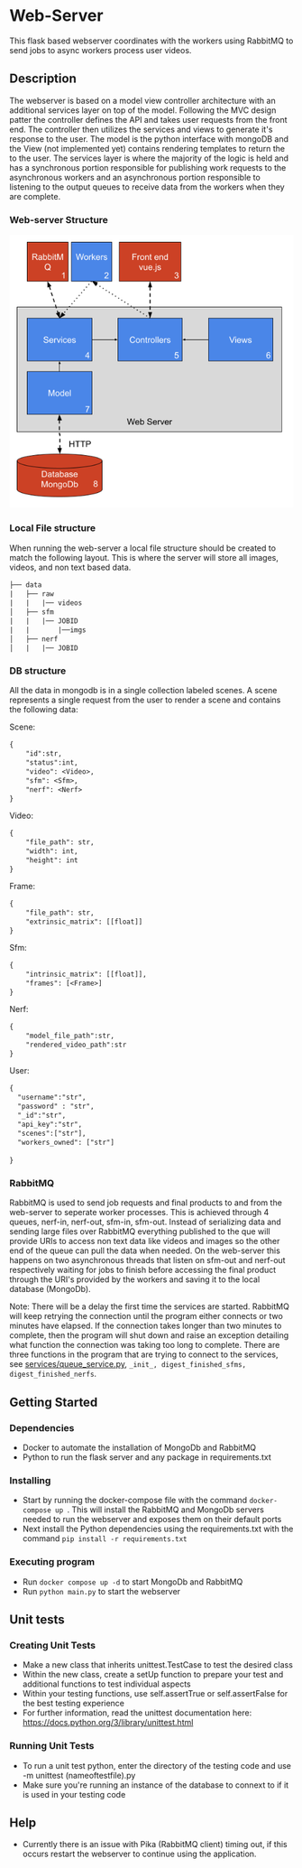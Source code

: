 # Web-Server

This flask based webserver coordinates with the workers using RabbitMQ to send jobs to async workers process user videos.

## Description
The webserver is based on a model view controller architecture with an additional services layer on top of the model. Following the MVC design patter the controller defines the API and takes user requests from the front end. The controller then utilizes the services and views to generate it's response to the user. The model is the python interface with mongoDB and the View (not implemented yet) contains rendering templates to return the to the user. The services layer is where the majority of the logic is held and has a synchronous portion responsible for publishing  work requests to the asynchronous workers and an asynchronous portion responsible to listening to the output queues to receive data from the workers when they are complete.
### Web-server Structure

![](../pics/Webserver.png)

### Local File structure
When running the web-server a local file structure should be created to match the following layout. This is where the server will store all images, videos, and non text based data.
```
├── data
|	├── raw       		
|	|	|── videos 			
│	├── sfm        		
|	|	|── JOBID 			
|	|		|──imgs			
│	├── nerf 
│  	|	|── JOBID

```
### DB structure
All the data in mongodb is in a single collection labeled scenes. A scene represents a single request from the user to render a scene and contains the following data:

Scene:
```
{
    "id":str,
    "status":int,
    "video": <Video>,
    "sfm": <Sfm>,
    "nerf": <Nerf>
}
```

Video:
```
{
    "file_path": str,
    "width": int,
    "height": int
}
```
Frame:
```
{
    "file_path": str,
    "extrinsic_matrix": [[float]]
}
```
Sfm:
```
{
    "intrinsic_matrix": [[float]],
    "frames": [<Frame>]
}
```

Nerf:
```
{
    "model_file_path":str,
    "rendered_video_path":str
}
```

User:
```
{
  "username":"str",
  "password" : "str",
  "_id":"str",
  "api_key":"str",
  "scenes":["str"],
  "workers_owned": ["str"]

}
```

### RabbitMQ
RabbitMQ is used to send job requests and final products to and from the web-server to seperate worker processes. This is achieved through 4 queues, nerf-in, nerf-out, sfm-in, sfm-out. Instead of serializing data and sending large files over RabbitMQ everything published to the que will provide URIs to access non text data like videos and images so the other end of the queue can pull the data when needed. On the web-server this happens on two asynchronous threads that listen on sfm-out and nerf-out respectively waiting for jobs to finish before accessing the final product through the URI's provided by the workers and saving it to the local database (MongoDb).

Note: There will be a delay the first time the services are started. RabbitMQ will keep retrying the connection until the program either connects or two minutes have elapsed. If the connection takes longer than two minutes to complete, then the program will shut down and raise an exception detailing what function the connection was taking too long to complete. There are three functions in the program that are trying to connect to the services, see [services/queue_service.py](./services/queue_service.py), `_init_, digest_finished_sfms, digest_finished_nerfs`.
## Getting Started

### Dependencies

* Docker to automate the installation of MongoDb and RabbitMQ
* Python to run the flask server and any package in requirements.txt

### Installing

* Start by running the docker-compose file with the command `docker-compose up `. This will install the RabbitMQ and MongoDb servers needed to run the webserver and exposes them on their default ports
* Next install the Python dependencies using the requirements.txt with the command `pip install -r requirements.txt`


### Executing program
* Run `docker compose up -d` to start MongoDb and RabbitMQ
* Run `python main.py` to start the webserver


## Unit tests


### Creating Unit Tests
* Make a new class that inherits unittest.TestCase to test the desired class
* Within the new class, create a setUp function to prepare your test and additional functions to test individual aspects
* Within your testing functions, use self.assertTrue or self.assertFalse for the best testing experience
* For further information, read the unittest documentation here: https://docs.python.org/3/library/unittest.html

### Running Unit Tests
* To run a unit test python, enter the directory of the testing code and use -m unittest (nameoftestfile).py
* Make sure you're running an instance of the database to connext to if it is used in your testing code

## Help
* Currently there is an issue with Pika (RabbitMQ client) timing out, if this occurs restart the webserver to continue using the application.
